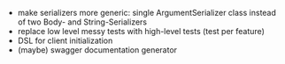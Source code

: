 - make serializers more generic: single ArgumentSerializer class instead of two Body- and String-Serializers
- replace low level messy tests with high-level tests (test per feature)
- DSL for client initialization
- (maybe) swagger documentation generator 